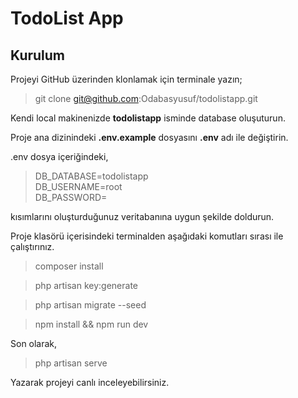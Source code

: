 # TodoList App


## Kurulum

Projeyi GitHub üzerinden klonlamak için terminale yazın;

>   git clone git@github.com:Odabasyusuf/todolistapp.git

Kendi local makinenizde **todolistapp** isminde database oluşuturun.

Proje ana dizinindeki **.env.example** dosyasını **.env** adı ile değiştirin.

.env dosya içeriğindeki,
>  DB_DATABASE=todolistapp  
DB_USERNAME=root  
DB_PASSWORD=

kısımlarını oluşturduğunuz veritabanına uygun şekilde doldurun.

Proje klasörü içerisindeki terminalden aşağıdaki komutları sırası ile çalıştırınız.
> composer install

> php artisan key:generate

> php artisan migrate --seed

> npm install && npm run dev

Son olarak,
>php artisan serve

Yazarak projeyi canlı inceleyebilirsiniz.
